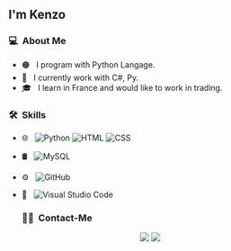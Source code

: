 <h2>I'm Kenzo</h2>

<h3> 💻 &nbsp;About Me </h3>

- 🟠 &nbsp; I program with Python Langage.
- 🧰 &nbsp; I currently work with C#, Py.
- 🎓 &nbsp; I learn in France and would like to work in trading.

<h3> 🛠 &nbsp;Skills</h3>

- 🌐 &nbsp;
  ![Python](https://img.shields.io/badge/-Python-333333?style=flat&logo=Python)
  ![HTML](https://img.shields.io/badge/-HTML-333333?style=flat&logo=HTML5)
  ![CSS](https://img.shields.io/badge/-CSS-333333?style=flat&logo=CSS3&logoColor=1572B6)

- 🛢 &nbsp;
  ![MySQL](https://img.shields.io/badge/-MySQL-333333?style=flat&logo=mysql)
- ⚙️ &nbsp;
  ![GitHub](https://img.shields.io/badge/-GitHub-333333?style=flat&logo=github)
- 🔧 &nbsp;
  ![Visual Studio Code](https://img.shields.io/badge/-Visual%20Studio%20Code-333333?style=flat&logo=visual-studio-code&logoColor=007ACC)

  
  <h3> 🤝🏻 &nbsp;Contact-Me </h3>
  
<p align="center">
<a href="https://discord.gg/WHjScd8vpb"><img src="https://img.shields.io/badge/-Discord%20Server-0077B5?style=flat-square&logo=Discord&logoColor=white"/></a>
<a href="mailto:kenzosoreze@icloud.com"><img src="https://img.shields.io/badge/-contact.warzyyx@gmail.com-D14836?style=flat-square&logo=Gmail&logoColor=white"/></a>
